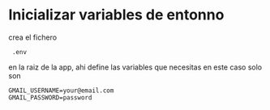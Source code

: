 # Inicializar variables de entonno 
crea el fichero
```
 .env 
```
en la raiz de la app, ahi define las variables que necesitas
en este caso solo son 
```
GMAIL_USERNAME=your@email.com
GMAIL_PASSWORD=password
```

